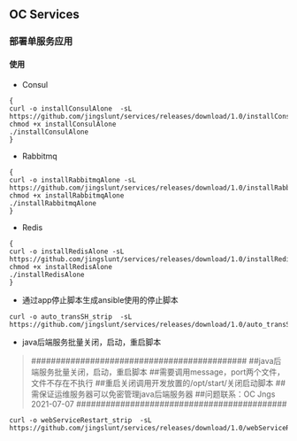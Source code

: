 ## OC Services
### 部署单服务应用

#### 使用
- Consul 
```shell 
{
curl -o installConsulAlone  -sL https://github.com/jingslunt/services/releases/download/1.0/installConsulAlone
chmod +x installConsulAlone
./installConsulAlone
}
```

- Rabbitmq 

```shell
{
curl -o installRabbitmqAlone -sL https://github.com/jingslunt/services/releases/download/1.0/installRabbitmqAlone
chmod +x installRabbitmqAlone
./installRabbitmqAlone
}
```

- Redis
```shell
{
curl -o installRedisAlone -sL https://github.com/jingslunt/services/releases/download/1.0/installRedisAlone
chmod +x installRedisAlone
./installRedisAlone
}
```

- 通过app停止脚本生成ansible使用的停止脚本
```
curl -o auto_transSH_strip  -sL https://github.com/jingslunt/services/releases/download/1.0/auto_transSH_strip
```
- java后端服务批量关闭，启动，重启脚本
> ############################################ 
> ##java后端服务批量关闭，启动，重启脚本 
> ##需要调用message，port两个文件，文件不存在不执行 
> ##重启关闭调用开发放置的/opt/start/关闭启动脚本 
> ##需保证运维服务器可以免密管理java后端服务器 
> ##问题联系：OC Jngs  2021-07-07 
> ########################################### 
```
curl -o webServiceRestart_strip  -sL https://github.com/jingslunt/services/releases/download/1.0/webServiceRestart_strip
```
